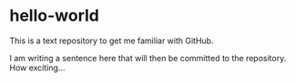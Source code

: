 # hello-world

This is a text repository to get me familiar with GitHub.

I am writing a sentence here that will then be committed to the repository. How exciting...
